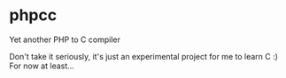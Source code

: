 # phpcc
Yet another PHP to C compiler

Don't take it seriously, it's just an experimental project for me to learn C :) For now at least...
